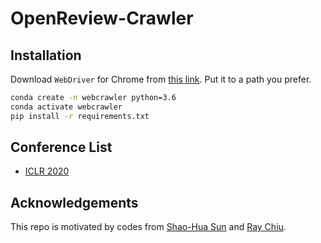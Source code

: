 # OpenReview-Crawler

## Installation

Download `WebDriver` for Chrome from [this link](https://selenium-python.readthedocs.io/installation.html#drivers). Put it to a path you prefer.

```bash
conda create -n webcrawler python=3.6
conda activate webcrawler
pip install -r requirements.txt
```

## Conference List

- [ICLR 2020](./ICLR2020)

## Acknowledgements

This repo is motivated by codes from [Shao-Hua Sun](https://github.com/shaohua0116/ICLR2019-OpenReviewData) and [Ray Chiu](https://github.com/Raychiu123/Web-Crawler-for-Machine-Learning-Conference).

